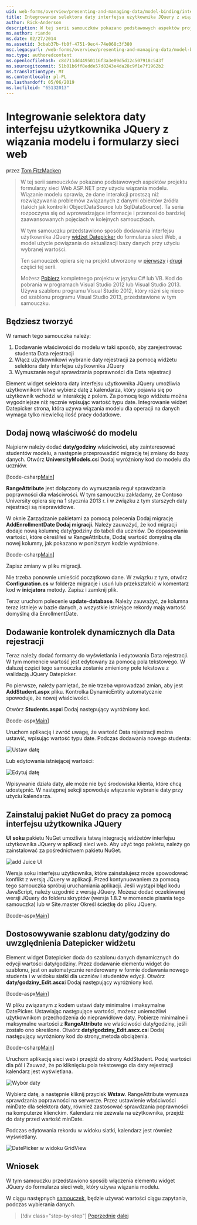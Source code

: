 ```yaml
---
uid: web-forms/overview/presenting-and-managing-data/model-binding/integrating-jquery-ui
title: Integrowanie selektora daty interfejsu użytkownika JQuery z wiązania modelu i formularzy sieci web | Dokumentacja firmy Microsoft
author: Rick-Anderson
description: W tej serii samouczków pokazano podstawowych aspektów projektu formularzy sieci Web ASP.NET przy użyciu wiązania modelu. Wiązanie modelu sprawia, że dane interakcji więcej proste —...
ms.author: riande
ms.date: 02/27/2014
ms.assetid: 3cbab37b-fb0f-4751-9ec4-74e068c3f380
msc.legacyurl: /web-forms/overview/presenting-and-managing-data/model-binding/integrating-jquery-ui
msc.type: authoredcontent
ms.openlocfilehash: c8d711dd44950116f3a3e09d5d12c507918c543f
ms.sourcegitcommit: 51b01b6ff8edde57d8243e4da28c9f1e7f1962b2
ms.translationtype: MT
ms.contentlocale: pl-PL
ms.lasthandoff: 05/06/2019
ms.locfileid: "65132013"
---
```

# <a name="integrating-jquery-ui-datepicker-with-model-binding-and-web-forms"></a>Integrowanie selektora daty interfejsu użytkownika JQuery z wiązania modelu i formularzy sieci web

przez [Tom FitzMacken](https://github.com/tfitzmac)

> W tej serii samouczków pokazano podstawowych aspektów projektu formularzy sieci Web ASP.NET przy użyciu wiązania modelu. Wiązanie modelu sprawia, że dane interakcji prostszą niż rozwiązywania problemów związanych z danymi obiektów źródła (takich jak kontrolki ObjectDataSource lub SqlDataSource). Ta seria rozpoczyna się od wprowadzające informacje i przenosi do bardziej zaawansowanych pojęciach w kolejnych samouczkach.
> 
> W tym samouczku przedstawiono sposób dodawania interfejsu użytkownika JQuery [widżet Datepicker](http://jqueryui.com/datepicker/) do formularza sieci Web, a model użycie powiązania do aktualizacji bazy danych przy użyciu wybranej wartości.
> 
> Ten samouczek opiera się na projekt utworzony w [pierwszy](retrieving-data.md) i [drugi](updating-deleting-and-creating-data.md) części tej serii.
> 
> Możesz [Pobierz](https://go.microsoft.com/fwlink/?LinkId=286116) kompletnego projektu w języku C# lub VB. Kod do pobrania w programach Visual Studio 2012 lub Visual Studio 2013. Używa szablonu programu Visual Studio 2012, który różni się nieco od szablonu programu Visual Studio 2013, przedstawione w tym samouczku.

## <a name="what-youll-build"></a>Będziesz tworzyć

W ramach tego samouczka należy:

1. Dodawanie właściwości do modelu w taki sposób, aby zarejestrować studenta Data rejestracji
2. Włącz użytkownikowi wybranie daty rejestracji za pomocą widżetu selektora daty interfejsu użytkownika JQuery
3. Wymuszanie reguł sprawdzania poprawności dla Data rejestracji

Element widget selektora daty interfejsu użytkownika JQuery umożliwia użytkownikom łatwe wybierz datę z kalendarza, który pojawia się po użytkownik wchodzi w interakcję z polem. Za pomocą tego widżetu można wygodniejsze niż ręcznie wpisując wartość typu date. Integrowanie widżet Datepicker strona, która używa wiązania modelu dla operacji na danych wymaga tylko niewielką ilość pracy dodatkowe.

## <a name="add-a-new-property-to-the-model"></a>Dodaj nową właściwość do modelu

Najpierw należy dodać **daty/godziny** właściwości, aby zainteresować studentów modelu, a następnie przeprowadzić migrację tej zmiany do bazy danych. Otwórz **UniversityModels.cs**i Dodaj wyróżniony kod do modelu dla uczniów.

[!code-csharp[Main](integrating-jquery-ui/samples/sample1.cs?highlight=16-18)]

**RangeAttribute** jest dołączony do wymuszania reguł sprawdzania poprawności dla właściwości. W tym samouczku zakładamy, że Contoso University opiera się na 1 stycznia 2013 r. i w związku z tym starszych daty rejestracji są nieprawidłowe.

W oknie Zarządzanie pakietami za pomocą polecenia Dodaj migrację **AddEnrollmentDate Dodaj migracji**. Należy zauważyć, że kod migracji dodaje nową kolumnę daty/godziny do tabeli dla uczniów. Do dopasowania wartości, które określiłeś w RangeAttribute, Dodaj wartość domyślną dla nowej kolumny, jak pokazano w poniższym kodzie wyróżnione.

[!code-csharp[Main](integrating-jquery-ui/samples/sample2.cs?highlight=11)]

Zapisz zmiany w pliku migracji.

Nie trzeba ponownie umieścić początkowo dane. W związku z tym, otwórz **Configuration.cs** w folderze migracje i usuń lub przekształcić w komentarz kod w **inicjatora** metody. Zapisz i zamknij plik.

Teraz uruchom polecenie **update-database**. Należy zauważyć, że kolumna teraz istnieje w bazie danych, a wszystkie istniejące rekordy mają wartość domyślną dla EnrollmentDate.

## <a name="add-dynamic-controls-for-enrollment-date"></a>Dodawanie kontrolek dynamicznych dla Data rejestracji

Teraz należy dodać formanty do wyświetlania i edytowania Data rejestracji. W tym momencie wartość jest edytowany za pomocą pola tekstowego. W dalszej części tego samouczka zostanie zmieniony pole tekstowe z walidacją JQuery Datepicker.

Po pierwsze, należy pamiętać, że nie trzeba wprowadzać zmian, aby jest **AddStudent.aspx** pliku. Kontrolka DynamicEntity automatycznie spowoduje, że nowej właściwości.

Otwórz **Students.aspx**i Dodaj następujący wyróżniony kod.

[!code-aspx[Main](integrating-jquery-ui/samples/sample3.aspx?highlight=13)]

Uruchom aplikację i zwróć uwagę, że wartość Data rejestracji można ustawić, wpisując wartość typu date. Podczas dodawania nowego studenta:

![Ustaw datę](integrating-jquery-ui/_static/image1.png)

Lub edytowania istniejącej wartości:

![Edytuj datę](integrating-jquery-ui/_static/image2.png)

Wpisywanie działa daty, ale może nie być środowiska klienta, które chcą udostępnić. W następnej sekcji spowoduje włączenie wybranie daty przy użyciu kalendarza.

## <a name="install-nuget-package-to-work-with-jquery-ui"></a>Zainstaluj pakiet NuGet do pracy za pomocą interfejsu użytkownika JQuery

**UI soku** pakietu NuGet umożliwia łatwą integrację widżetów interfejsu użytkownika JQuery w aplikacji sieci web. Aby użyć tego pakietu, należy go zainstalować za pośrednictwem pakietu NuGet.

![add Juice UI](integrating-jquery-ui/_static/image3.png)

Wersja soku interfejsu użytkownika, które zainstalujesz może spowodować konflikt z wersją JQuery w aplikacji. Przed kontynuowaniem za pomocą tego samouczka spróbuj uruchamiania aplikacji. Jeśli wystąpi błąd kodu JavaScript, należy uzgodnić z wersją JQuery. Możesz dodać oczekiwanej wersji JQuery do folderu skryptów (wersja 1.8.2 w momencie pisania tego samouczka) lub w Site.master Określ ścieżkę do pliku JQuery.

[!code-aspx[Main](integrating-jquery-ui/samples/sample4.aspx)]

## <a name="customize-datetime-template-to-include-datepicker-widget"></a>Dostosowywanie szablonu daty/godziny do uwzględnienia Datepicker widżetu

Element widget Datepicker doda do szablonu danych dynamicznych do edycji wartości daty/godziny. Przez dodawanie elementu widget do szablonu, jest on automatycznie renderowany w formie dodawania nowego studenta i w widoku siatki dla uczniów i studentów edycji. Otwórz **daty/godziny\_Edit.ascx**i Dodaj następujący wyróżniony kod.

[!code-aspx[Main](integrating-jquery-ui/samples/sample5.aspx?highlight=3)]

W pliku związanym z kodem ustawi daty minimalne i maksymalne DatePicker. Ustawiając następujące wartości, możesz uniemożliwi użytkownikom przechodzenia do nieprawidłowe daty. Pobierze minimalne i maksymalne wartości z **RangeAttribute** we właściwości daty/godziny, jeśli zostało ono określone. Otwórz **daty/godziny\_Edit.ascx.cs**i Dodaj następujący wyróżniony kod do strony\_metoda obciążenia.

[!code-csharp[Main](integrating-jquery-ui/samples/sample6.cs?highlight=9-14)]

Uruchom aplikację sieci web i przejdź do strony AddStudent. Podaj wartości dla pól i Zauważ, że po kliknięciu pola tekstowego dla daty rejestracji kalendarz jest wyświetlana.

![Wybór daty](integrating-jquery-ui/_static/image4.png)

Wybierz datę, a następnie kliknij przycisk **Wstaw**. RangeAttribute wymusza sprawdzania poprawności na serwerze. Przez ustawienie właściwości minDate dla selektora daty, również zastosować sprawdzania poprawności na komputerze klienckim. Kalendarz nie zezwala na użytkownika, przejdź do daty przed wartość minDate.

Podczas edytowania rekordu w widoku siatki, kalendarz jest również wyświetlany.

![DatePicker w widoku GridView](integrating-jquery-ui/_static/image5.png)

## <a name="conclusion"></a>Wniosek

W tym samouczku przedstawiono sposób włączenia elementu widget JQuery do formularza sieci web, który używa wiązania modelu.

W ciągu następnych [samouczek](using-query-string-values-to-retrieve-data.md), będzie używać wartości ciągu zapytania, podczas wybierania danych.

> [!div class="step-by-step"]
> [Poprzednie](sorting-paging-and-filtering-data.md)
> [dalej](using-query-string-values-to-retrieve-data.md)
